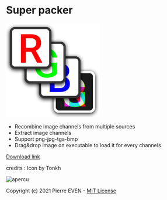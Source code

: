 # Super packer 
![icon](icon.png)
- Recombine image channels from multiple sources
- Extract image channels
- Support png-jpg-tga-bmp
- Drag&drop image on executable to load it for every channels

[Download link](https://github.com/PierreEVEN/SuperPacker/releases)

credits : Icon by Tonkh

![apercu](https://user-images.githubusercontent.com/24438631/113395212-cc316280-9399-11eb-9b1f-a6db8297536a.png)

Copyright (c) 2021 Pierre EVEN - [MIT License](LICENSE)
